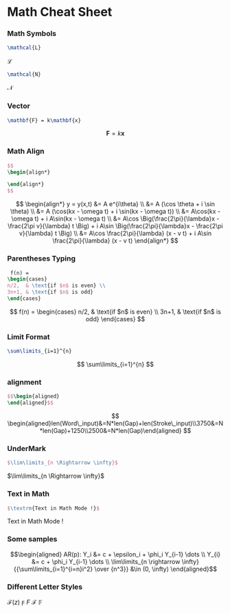 # Math Cheat Sheet

### Math Symbols

```latex
\mathcal{L}
```

$\mathcal{L}$

```latex
\mathcal{N}
```

$\mathcal{N}$

### Vector

```latex
\mathbf{F} = k\mathbf{x}
```

$$
\mathbf{F} = k\mathbf{x}
$$

### Math Align

```latex
$$
\begin{align*}

\end{align*}
$$
```

$$
\begin{align*}
y = y(x,t) &= A e^{i\theta} \\
&= A (\cos \theta + i \sin \theta) \\
&= A (\cos(kx - \omega t) + i \sin(kx - \omega t)) \\
&= A\cos(kx - \omega t) + i A\sin(kx - \omega t)  \\
&= A\cos \Big(\frac{2\pi}{\lambda}x - \frac{2\pi v}{\lambda} t \Big) + i A\sin \Big(\frac{2\pi}{\lambda}x - \frac{2\pi v}{\lambda} t \Big)  \\
&= A\cos \frac{2\pi}{\lambda} (x - v t) + i A\sin \frac{2\pi}{\lambda} (x - v t)
\end{align*}
$$

### Parentheses Typing

```latex
 f(n) =
\begin{cases}
n/2,  & \text{if $n$ is even} \\
3n+1, & \text{if $n$ is odd}
\end{cases}

```

$$
f(n) =
\begin{cases}
n/2,  & \text{if $n$ is even} \\
3n+1, & \text{if $n$ is odd}
\end{cases}
$$



### Limit Format

```latex
\sum\limits_{i=1}^{n}
```

$$
\sum\limits_{i=1}^{n}
$$

### alignment

```latex
$$\begin{aligned}
\end{aligned}$$
```

$$
\begin{aligned}len(Word\_input)&=N*len(Gap)+len(Stroke\_input)\\3750&=N*len(Gap)+1250\\2500&=N*len(Gap)\end{aligned}
$$



### UnderMark

```latex
$\lim\limits_{n \Rightarrow \infty}$
```

$\lim\limits_{n \Rightarrow \infty}$

### Text in Math

```latex
$\textrm{Text in Math Mode !}$
```

$\textrm{Text in Math Mode !}$

### Some samples

$$\begin{aligned}
AR(p): Y_i &= c + \epsilon_i + \phi_i Y_{i-1} \dots \\
Y_{i} &= c + \phi_i Y_{i-1} \dots       \\
\lim\limits_{n \rightarrow \infty}{{\sum\limits_{i=1}^{i=n}i^2} \over {n^3}} &\in (0, \infty)
\end{aligned}$$

### Different Letter Styles

$\mathcal{F}(z)$
$\digamma$
$\displaystyle{F}$
$\mathcal{\displaystyle{F}}$
$\mathbb{F}$

